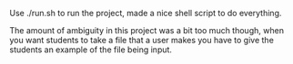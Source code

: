 Use ./run.sh to run the project, made a nice shell script to do everything.

The amount of ambiguity in this project was a bit too much though, when you want students to take a file that a user makes you have to give the students an example of the file being input.